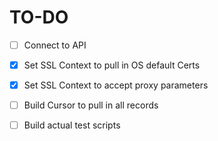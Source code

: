 # TO-DO
- [ ] Connect to API
- [X] Set SSL Context to pull in OS default Certs
- [X] Set SSL Context to accept proxy parameters
- [ ] Build Cursor to pull in all records
- [ ] Build actual test scripts

